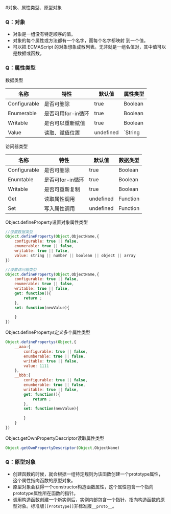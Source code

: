 #对象、属性类型、原型对象

### Q：对象

* 对象是一组没有特定顺序的值。
* 对象的每个属性或方法都有一个名字，而每个名字都映射 到一个值。
* 可以把 ECMAScript 的对象想象成散列表。无非就是一组名值对，其中值可以是数据或函数。

### Q：属性类型

数据类型

| 名称 | 特性 | 默认值 | 属性类型 |
| --- | --- | --- | --- |
| Configurable | 是否可删除 | true | Boolean |
| Enumerable | 是否可用for-in循环 | true | Boolean |
| Writable | 是否可以重新赋值 | true | Boolean |
| Value | 读取、赋值位置 | undefined | `String||Number||Boolean||Object||Array` |

访问器类型

| 名称 | 特性 | 默认值 | 数据类型 |
| --- | --- | --- | --- |
| Configurable | 是否可删除 | true | Boolean |
| Enumtable | 是否可for-in循环 | true | Boolean |
| Writable | 是否可重新复制 | true | Boolean |
| Get | 读取属性调用 | undefined | Function |
| Set | 写入属性调用 | undefined | Function |

Object.defineProperty设置对象属性类型

```javascript
//设置数据类型
Object.defineProperty(Object,ObjectName,{
    configurable: true || false,
    enumerable: true || false,
    writable: true || false,
    value: string || number || boolean || object || array
})

//设置访问器类型
Object.defineProperty(Object,ObjectName,{
    configurable: true || false,
    enumerable: true || false,
    writable: true || false,
    get: function(){
        return ;
    },
    set: function(newValue){
        
    }
})
```

Object.definePropertys定义多个属性类型

```javascript
Object.definePropertys(Object,{
    __aaa:{
        configurable: true || false,
        enumberable: true || false,
        writable: true || false,
        value: 1111
    },
    __bbb:{
        configurable: true || false,
        enumberable: true || false,
        writable: true || false,
        get: function(){
            return ;
        },
        set: function(newValue){
            
        }
    }
})
```

Object.getOwnPropertyDescriptor读取属性类型

```javascript
Object.getOwnPropertyDescriptor(Object,ObjectName)
```




### Q：原型对象

* 创建函数的时候，就会根据一组特定规则为该函数创建一个prototype属性，这个属性指向函数的原型对象。
* 原型对象会获得一个constructor构造函数属性，这个属性包含一个指向prototype属性所在函数的指针。
* 调用构造函数创建一个新实例后，实例内部包含一个指针，指向构造函数的原型对象。标准版`[[Prototype]]`非标准版`__proto__`。

